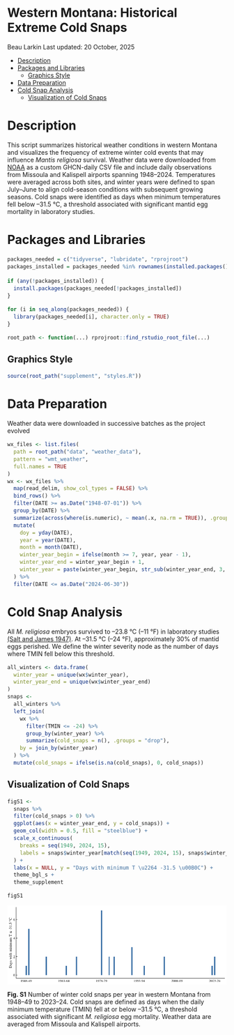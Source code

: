 Western Montana: Historical Extreme Cold Snaps
================
Beau Larkin
Last updated: 20 October, 2025

- [Description](#description)
- [Packages and Libraries](#packages-and-libraries)
  - [Graphics Style](#graphics-style)
- [Data Preparation](#data-preparation)
- [Cold Snap Analysis](#cold-snap-analysis)
  - [Visualization of Cold Snaps](#visualization-of-cold-snaps)

# Description

This script summarizes historical weather conditions in western Montana
and visualizes the frequency of extreme winter cold events that may
influence *Mantis religiosa* survival. Weather data were downloaded from
[NOAA](https://www.ncdc.noaa.gov/cdo-web/search) as a custom GHCN-daily
CSV file and include daily observations from Missoula and Kalispell
airports spanning 1948–2024. Temperatures were averaged across both
sites, and winter years were defined to span July–June to align
cold-season conditions with subsequent growing seasons. Cold snaps were
identified as days when minimum temperatures fell below –31.5 °C, a
threshold associated with significant mantid egg mortality in laboratory
studies.

# Packages and Libraries

``` r
packages_needed = c("tidyverse", "lubridate", "rprojroot")
packages_installed = packages_needed %in% rownames(installed.packages())

if (any(!packages_installed)) {
  install.packages(packages_needed[!packages_installed])
}
```

``` r
for (i in seq_along(packages_needed)) {
  library(packages_needed[i], character.only = TRUE)
}
```

``` r
root_path <- function(...) rprojroot::find_rstudio_root_file(...)
```

## Graphics Style

``` r
source(root_path("supplement", "styles.R"))
```

# Data Preparation

Weather data were downloaded in successive batches as the project
evolved

``` r
wx_files <- list.files(
  path = root_path("data", "weather_data"),
  pattern = "wmt_weather",
  full.names = TRUE
)
wx <- wx_files %>%
  map(read_delim, show_col_types = FALSE) %>%
  bind_rows() %>%
  filter(DATE >= as.Date("1948-07-01")) %>% 
  group_by(DATE) %>%
  summarize(across(where(is.numeric), ~ mean(.x, na.rm = TRUE)), .groups = "drop") %>%
  mutate(
    doy = yday(DATE),
    year = year(DATE),
    month = month(DATE),
    winter_year_begin = ifelse(month >= 7, year, year - 1),
    winter_year_end = winter_year_begin + 1,
    winter_year = paste(winter_year_begin, str_sub(winter_year_end, 3, 4), sep = "-")
  ) %>%
  filter(DATE <= as.Date("2024-06-30"))
```

# Cold Snap Analysis

All *M. religiosa* embryos survived to –23.8 °C (–11 °F) in laboratory
studies [(Salt and James
1947)](https://scholar.google.com/scholar_lookup?title=Low+temperature+as+a+factor+in+the+mortality+of+eggs+of+Mantis+religiosa+L.&author=R.+W.+Salt&author=H.+G.+James&volume=79&publication_year=1947&pages=33-36).
At –31.5 °C (–24 °F), approximately 30% of mantid eggs perished. We
define the winter severity node as the number of days where TMIN fell
below this threshold.

``` r
all_winters <- data.frame(
  winter_year = unique(wx$winter_year),
  winter_year_end = unique(wx$winter_year_end)
)
snaps <-
  all_winters %>%
  left_join(
    wx %>%
      filter(TMIN <= -24) %>%
      group_by(winter_year) %>%
      summarize(cold_snaps = n(), .groups = "drop"),
    by = join_by(winter_year)
  ) %>%
  mutate(cold_snaps = ifelse(is.na(cold_snaps), 0, cold_snaps))
```

## Visualization of Cold Snaps

``` r
figS1 <- 
  snaps %>%
  filter(cold_snaps > 0) %>%
  ggplot(aes(x = winter_year_end, y = cold_snaps)) +
  geom_col(width = 0.5, fill = "steelblue") +
  scale_x_continuous(
    breaks = seq(1949, 2024, 15),
    labels = snaps$winter_year[match(seq(1949, 2024, 15), snaps$winter_year_end)]
  ) +
  labs(x = NULL, y = "Days with minimum T \u2264 -31.5 \u00B0C") +
  theme_bgl_s +
  theme_supplement
```

``` r
figS1
```

<img src="supplement/wmt_winter_severity_files/figure-gfm/figS1-1.png" style="display: block; margin: auto;" />

**Fig. S1** Number of winter cold snaps per year in western Montana from
1948–49 to 2023–24. Cold snaps are defined as days when the daily
minimum temperature (TMIN) fell at or below –31.5 °C, a threshold
associated with significant *M. religiosa* egg mortality. Weather data
are averaged from Missoula and Kalispell airports.
